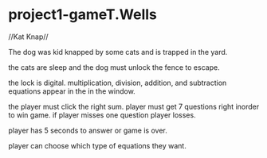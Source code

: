 # project1-gameT.Wells

//Kat Knap//

The dog was kid knapped by some cats and is trapped in the yard.

the cats are sleep and the dog must unlock the fence to escape.

the lock is digital. multiplication, division, addition, and subtraction equations appear in the in the window.

the player must click the right sum. player must get 7 questions right inorder to win game. if player misses one question player losses.

player has 5 seconds to answer or game is over.

player can choose which type of equations they want.